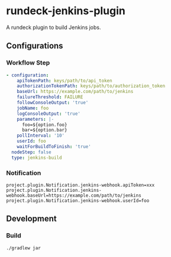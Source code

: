 # rundeck-jenkins-plugin

A rundeck plugin to build Jenkins jobs.

## Configurations

### Workflow Step

```yaml
- configuration:
    apiTokenPath: keys/path/to/api_token
    authorizationTokenPath: keys/path/to/authorization_token
    baseUrl: https://example.com/path/to/jenkins
    failureThreshold: FAILURE
    followConsoleOutput: 'true'
    jobName: foo
    logConsoleOutput: 'true'
    parameters: |-
      foo=${option.foo}
      bar=${option.bar}
    pollInterval: '10'
    userId: foo
    waitForBuildToFinish: 'true'
  nodeStep: false
  type: jenkins-build
```

### Notification

```properties
project.plugin.Notification.jenkins-webhook.apiToken=xxx
project.plugin.Notification.jenkins-webhook.baseUrl=https://example.com/path/to/jenkins
project.plugin.Notification.jenkins-webhook.userId=foo
```

## Development

### Build

    ./gradlew jar
